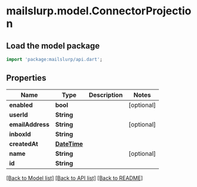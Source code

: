 # mailslurp.model.ConnectorProjection

## Load the model package
```dart
import 'package:mailslurp/api.dart';
```

## Properties
Name | Type | Description | Notes
------------ | ------------- | ------------- | -------------
**enabled** | **bool** |  | [optional] 
**userId** | **String** |  | 
**emailAddress** | **String** |  | [optional] 
**inboxId** | **String** |  | 
**createdAt** | [**DateTime**](DateTime) |  | 
**name** | **String** |  | [optional] 
**id** | **String** |  | 

[[Back to Model list]](../README#documentation-for-models) [[Back to API list]](../README#documentation-for-api-endpoints) [[Back to README]](../README)


